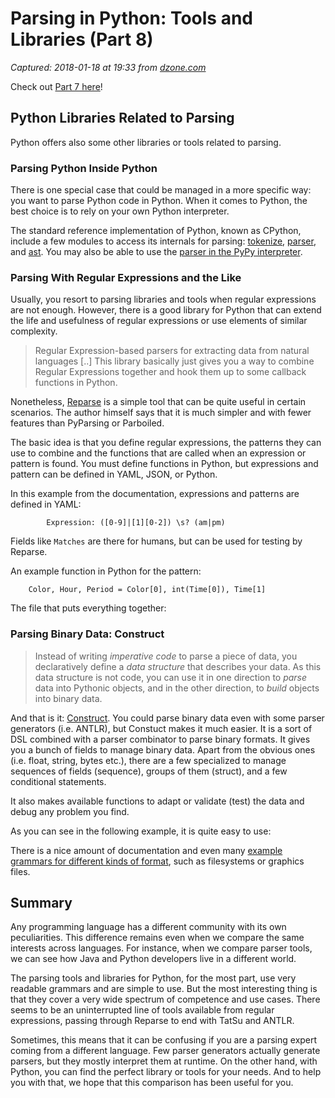 # Parsing in Python: Tools and Libraries (Part 8)

_Captured: 2018-01-18 at 19:33 from [dzone.com](https://dzone.com/articles/parsing-in-python-tools-and-libraries-part-8?edition=355096&utm_source=Zone%20Newsletter&utm_medium=email&utm_campaign=big%20data%202018-01-18)_

Check out [Part 7 here](https://dzone.com/articles/parsing-in-python-tools-and-libraries-part-7)!

## Python Libraries Related to Parsing

Python offers also some other libraries or tools related to parsing.

### Parsing Python Inside Python

There is one special case that could be managed in a more specific way: you want to parse Python code in Python. When it comes to Python, the best choice is to rely on your own Python interpreter.

The standard reference implementation of Python, known as CPython, include a few modules to access its internals for parsing: [tokenize](https://docs.python.org/release/3.6.1/library/tokenize.html), [parser](https://docs.python.org/release/3.6.1/library/parser.html), and [ast](https://docs.python.org/release/3.6.1/library/ast.html). You may also be able to use the [parser in the PyPy interpreter](http://doc.pypy.org/en/latest/parser.html).

### Parsing With Regular Expressions and the Like

Usually, you resort to parsing libraries and tools when regular expressions are not enough. However, there is a good library for Python that can extend the life and usefulness of regular expressions or use elements of similar complexity.

> Regular Expression-based parsers for extracting data from natural languages [..] This library basically just gives you a way to combine Regular Expressions together and hook them up to some callback functions in Python. 

Nonetheless, [Reparse](http://reparse.readthedocs.io/en/latest/) is a simple tool that can be quite useful in certain scenarios. The author himself says that it is much simpler and with fewer features than PyParsing or Parboiled.

The basic idea is that you define regular expressions, the patterns they can use to combine and the functions that are called when an expression or pattern is found. You must define functions in Python, but expressions and pattern can be defined in YAML, JSON, or Python.

In this example from the documentation, expressions and patterns are defined in YAML:
    
    
            Expression: ([0-9]|[1][0-2]) \s? (am|pm)

Fields like `Matches` are there for humans, but can be used for testing by Reparse.

An example function in Python for the pattern:
    
    
        Color, Hour, Period = Color[0], int(Time[0]), Time[1]

The file that puts everything together:

### Parsing Binary Data: Construct

> Instead of writing _imperative code_ to parse a piece of data, you declaratively define a _data structure_ that describes your data. As this data structure is not code, you can use it in one direction to _parse_ data into Pythonic objects, and in the other direction, to _build_ objects into binary data. 

And that is it: [Construct](https://construct.readthedocs.io/en/latest/). You could parse binary data even with some parser generators (i.e. ANTLR), but Constuct makes it much easier. It is a sort of DSL combined with a parser combinator to parse binary formats. It gives you a bunch of fields to manage binary data. Apart from the obvious ones (i.e. float, string, bytes etc.), there are a few specialized to manage sequences of fields (sequence), groups of them (struct), and a few conditional statements.

It also makes available functions to adapt or validate (test) the data and debug any problem you find.

As you can see in the following example, it is quite easy to use:

There is a nice amount of documentation and even many [example grammars for different kinds of format](https://github.com/construct/construct/tree/master/construct/examples/formats), such as filesystems or graphics files.

## Summary

Any programming language has a different community with its own peculiarities. This difference remains even when we compare the same interests across languages. For instance, when we compare parser tools, we can see how Java and Python developers live in a different world.

The parsing tools and libraries for Python, for the most part, use very readable grammars and are simple to use. But the most interesting thing is that they cover a very wide spectrum of competence and use cases. There seems to be an uninterrupted line of tools available from regular expressions, passing through Reparse to end with TatSu and ANTLR.

Sometimes, this means that it can be confusing if you are a parsing expert coming from a different language. Few parser generators actually generate parsers, but they mostly interpret them at runtime. On the other hand, with Python, you can find the perfect library or tools for your needs. And to help you with that, we hope that this comparison has been useful for you.
